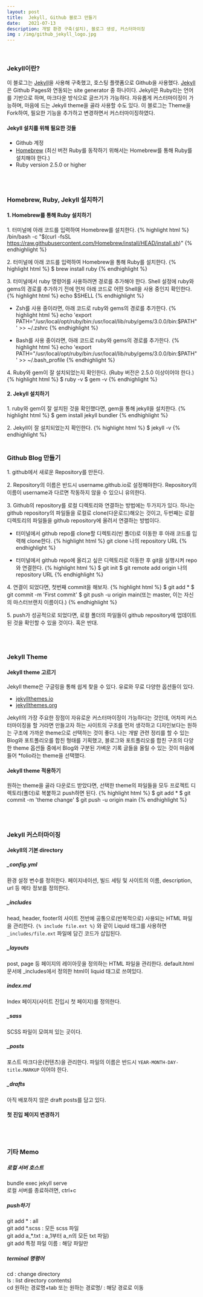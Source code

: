```yaml
---
layout: post
title:  Jekyll, Github 블로그 만들기
date:   2021-07-13 
description: 개발 환경 구축(설치), 블로그 생성, 커스터마이징
img : /img/github_jekyll_logo.jpg
---
```

<br/>

### Jekyll이란?
이 블로그는 <a href="https://jekyllrb.com/" target="blank">Jekyll</a>을 사용해 구축했고, 호스팅 플랫폼으로 Github을 사용했다. <a href="https://jekyllrb.com/" target="blank">Jekyll</a>은 Github Pages와 연동되는 site generator 중 하나이다. Jekyll은 Ruby라는 언어를 기반으로 하며, 마크다운 방식으로 글쓰기가 가능하다. 자유롭게 커스터마이징이 가능하며, 마음에 드는 Jekyll theme을 골라 사용할 수도 있다. 이 블로그는 Theme을 Fork하여, 필요한 기능을 추가하고 변경하면서 커스터마이징하였다. 

#### Jekyll 설치를 위해 필요한 것들
<ul>
	<li>Github 계정</li>
	<li><a href="https://brew.sh/" target="blank">Homebrew</a> (최신 버전 Ruby를 동작하기 위해서는 Homebrew를 통해 Ruby를 설치해야 한다.)</li>
	<li>Ruby version 2.5.0 or higher</li>
</ul>

<br/>
<br/>

### Homebrew, Ruby, Jekyll 설치하기
#### 1. Homebrew를 통해 Ruby 설치하기
1.&#160;터미널에 아래 코드를 입력하여 Homebrew를 설치한다.
{% highlight html %}
/bin/bash -c "$(curl -fsSL https://raw.githubusercontent.com/Homebrew/install/HEAD/install.sh)"
{% endhighlight %}  

2.&#160;터미널에 아래 코드를 입력하여 Homebrew을 통해 Ruby를 설치한다.
{% highlight html %}
$ brew install ruby
{% endhighlight %}

3.&#160;터미널에서 ruby 명령어를 사용하려면 경로를 추가해야 한다. Shell 설정에 ruby와 gems의 경로를 추가하기 전에 먼저 아래 코드로 어떤 Shell을 사용 중인지 확인한다.
{% highlight html %}
echo $SHELL
{% endhighlight %}

- Zsh를 사용 중이라면, 아래 코드로 ruby와 gems의 경로를 추가한다.
{% highlight html %}
echo 'export PATH="/usr/local/opt/ruby/bin:/usr/local/lib/ruby/gems/3.0.0/bin:$PATH"' >> ~/.zshrc
{% endhighlight %}

- Bash를 사용 중이라면, 아래 코드로 ruby와 gems의 경로를 추가한다.
{% highlight html %}
echo 'export PATH="/usr/local/opt/ruby/bin:/usr/local/lib/ruby/gems/3.0.0/bin:$PATH"' >> ~/.bash_profile
{% endhighlight %}

4.&#160;Ruby와 gem이 잘 설치되었는지 확인한다. (Ruby 버전은 2.5.0 이상이어야 한다.)
{% highlight html %}
$ ruby -v
$ gem -v
{% endhighlight %}


#### 2. Jekyll 설치하기
1.&#160;ruby와 gem이 잘 설치된 것을 확인했다면, gem을 통해 jekyll을 설치한다.
{% highlight html %}
$ gem install jekyll bundler
{% endhighlight %}

2.&#160;Jekyll이 잘 설치되었는지 확인한다.
{% highlight html %}
$ jekyll -v
{% endhighlight %}
<br/>
<br/>

### Github Blog 만들기
1.&#160;github에서 새로운 Repository를 만든다.

2.&#160;Repository의 이름은 반드시 username.github.io로 설정해야한다. Repository의 이름이 username과 다르면 작동하지 않을 수 있으니 유의한다.  

3.&#160;Github의 repository를 로컬 디렉토리와 연결하는 방법에는 두가지가 있다. 하나는 github repository의 파일들을 로컬로 clone(다운로드)해오는 것이고, 두번째는 로컬 디렉토리의 파일들을 github repository에 올려서 연결하는 방법이다.   
 - 터미널에서 github repo를 clone할 디렉토리(빈 폴더)로 이동한 후 아래 코드를 입력해 clone한다.
{% highlight html %}
git clone 나의 repository URL
{% endhighlight %}

- 터미널에서 github repo에 올리고 싶은 디렉토리로 이동한 후 git을 실행시켜 repo와 연결한다.
{% highlight html %}
$ git init
$ git remote add origin 나의 repository URL
{% endhighlight %}

4.&#160;연결이 되었다면, 첫번째 commit을 해보자.
{% highlight html %}
$ git add *
$ git commit -m 'First commit'
$ git push -u origin main(또는 master, 이는 자신의 마스터브랜치 이름이다.)
{% endhighlight %}

5.&#160;push가 성공적으로 되었다면, 로컬 폴더의 파일들이 github repository에 업데이트된 것을 확인할 수 있을 것이다. 혹은 반대.

<br/>
<br/>

### Jekyll Theme 
#### Jekyll theme 고르기

Jekyll theme은 구글링을 통해 쉽게 찾을 수 있다. 유료와 무료 다양한 옵션들이 있다.
- <a href="https://jekyllthemes.io/" target="blank">jekyllthemes.io</a>
- <a href="http://jekyllthemes.org/" target="blank">jekyllthemes.org</a>

Jekyll의 가장 주요한 장점이 자유로운 커스터마이징이 가능하다는 것인데, 어차피 커스터마이징을 할 거라면 만들고자 하는 사이트의 구조를 먼저 생각하고 디자인보다는 원하는 구조에 가까운 theme으로 선택하는 것이 좋다. 나는 개발 관련 정리를 할 수 있는 Blog와 포트폴리오를 합친 형태를 기획했고, 블로그와 포트폴리오를 합친 구조의 다양한 theme 옵션들 중에서 Blog와 구분된 가벼운 기록 글들을 올릴 수 있는 것이 마음에 들어 *folio라는 theme을 선택했다. 

#### Jekyll theme 적용하기
원하는 theme을 골라 다운로드 받았다면, 선택한 theme의 파일들을 모두 프로젝트 디렉토리(폴더)로 복붙하고 push하면 된다.
{% highlight html %}
$ git add *
$ git commit -m 'theme change'
$ git push -u origin main
{% endhighlight %}

<br/>
<br/>

### Jekyll 커스터마이징
#### Jekyll의 기본 directory
##### _config.yml	
환경 설정 변수를 정의한다. 페이지네이션, 빌드 세팅 및 사이트의 이름, description, url 등 메타 정보를 정의한다.  
##### _includes	
head, header, footer의 사이트 전반에 공통으로(반복적으로) 사용되는 HTML 파일을 관리한다. <code>&#123;% include file.ext %&#125;</code> 와 같이 Liquid 태그를 사용하면 <code>&#95;includes/file&#46;ext</code> 파일에 담긴 코드가 삽입된다.  
##### _layouts	
post, page 등 페이지의 레이아웃을 정의하는 HTML 파일을 관리한다. default.html 문서에 _includes에서 정의한 html이 liquid 태그로 쓰여있다.  
##### index.md	
Index 페이지(사이트 진입시 첫 페이지)를 정의한다.  
##### _sass	
SCSS 파일이 모여져 있는 곳이다.  
##### _posts	
포스트 마크다운(컨텐츠)을 관리한다. 파일의 이름은 반드시 <code>YEAR-MONTH-DAY-title.MARKUP</code> 이어야 한다.  
##### _drafts	
아직 배포하지 않은 draft posts를 담고 있다.

#### 첫 진입 페이지 변경하기


<br/>
<br/>

### 기타 Memo
##### 로컬 서버 호스트
bundle exec jekyll serve  
로컬 서버를 종료하려면, ctrl+c

##### push하기  
git add &#42; : all  
git add &#42;.scss : 모든 scss 파일  
git add a_&#42;.txt : a_1부터 a_n의 모든 txt 파일)  
git add 특정 파일 이름 : 해당 파일만

##### terminal 명령어  
cd : change directory  
ls : list directory contents)  
cd 원하는 경로명+tab 또는 원하는 경로명/ : 해당 경로로 이동


